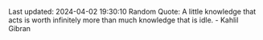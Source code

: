 Last updated: 2024-04-02 19:30:10
Random Quote: A little knowledge that acts is worth infinitely more than much knowledge that is idle. - Kahlil Gibran